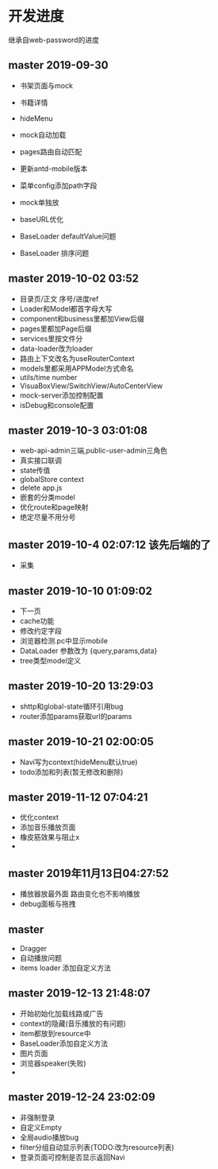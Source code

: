 # 开发进度
继承自web-password的进度

## master 2019-09-30
- 书架页面与mock

- 书籍详情
- hideMenu
- mock自动加载
- pages路由自动匹配
- 更新antd-mobile版本
- 菜单config添加path字段
- mock单独放
- baseURL优化
- BaseLoader defaultValue问题
- BaseLoader 排序问题

## master 2019-10-02 03:52
- 目录页/正文 序号/进度ref
- Loader和Model都首字母大写
- component和business里都加View后缀
- pages里都加Page后缀
- services里按文件分
- data-loader改为loader
- 路由上下文改名为useRouterContext
- models里都采用APPModel方式命名
- utils/time number
- VisuaBoxView/SwitchView/AutoCenterView
- mock-server添加控制配置
- isDebug和console配置

## master 2019-10-3 03:01:08
- web-api-admin三端,public-user-admin三角色
- 真实接口联调
- state传值
- globalStore context
- delete app.js
- 嵌套的分类model
- 优化route和page映射
- 绝定尽量不用分号

## master 2019-10-4 02:07:12 该先后端的了
- 采集

## master 2019-10-10 01:09:02
- 下一页
- cache功能
- 修改约定字段
- 浏览器检测.pc中显示mobile
- DataLoader 参数改为 {query,params,data}
- tree类型model定义

## master 2019-10-20 13:29:03
- shttp和global-state循环引用bug
- router添加params获取url的params

## master 2019-10-21 02:00:05
- Navi写为context(hideMenu默认true)
- todo添加和列表(暂无修改和删除)

## master 2019-11-12 07:04:21
- 优化context
- 添加音乐播放页面
- 橡皮筋效果与阻止x
- 

## master 2019年11月13日04:27:52
- 播放器放最外面 路由变化也不影响播放
- debug面板与拖拽

## master
- Dragger
- 自动播放问题
- items loader 添加自定义方法

## master 2019-12-13 21:48:07
- 开始初始化加载线路或广告
- context的隐藏(音乐播放的有问题)
- item都放到resource中
- BaseLoader添加自定义方法
- 图片页面
- 浏览器speaker(失败)
- 

## master 2019-12-24 23:02:09
- 非强制登录
- 自定义Empty
- 全局audio播放bug
- filter分组自动显示列表(TODO:改为resource列表)
- 登录页面可控制是否显示返回Navi